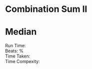 Combination Sum II
=========
# Median
Run Time:           
Beats: %      
Time Taken:      
Time Compexity:     
  
